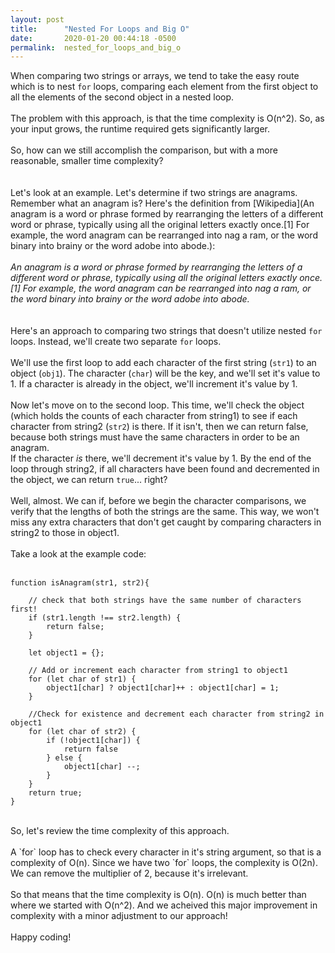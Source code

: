 ```yaml
---
layout: post
title:      "Nested For Loops and Big O"
date:       2020-01-20 00:44:18 -0500
permalink:  nested_for_loops_and_big_o
---
```



When comparing two strings or arrays, we tend to take the easy route which is to nest `for` loops, comparing each element from the first object to all the elements of the second object in a nested loop.
<br/>
<br/>
The problem with this approach, is that the time complexity is O(n^2).  So, as your input grows, the runtime required gets significantly larger.
<br/>
<br/>
So, how can we still accomplish the comparison, but with a more reasonable, smaller time complexity?
<br/>
<br/>
<br/>
Let's look at an example.  Let's determine if two strings are anagrams.  Remember what an anagram is? Here's the definition from [Wikipedia](An anagram is a word or phrase formed by rearranging the letters of a different word or phrase, typically using all the original letters exactly once.[1] For example, the word anagram can be rearranged into nag a ram, or the word binary into brainy or the word adobe into abode.):
<br/>
<br/>
*An anagram is a word or phrase formed by rearranging the letters of a different word or phrase, typically using all the original letters exactly once.[1] For example, the word anagram can be rearranged into nag a ram, or the word binary into brainy or the word adobe into abode.*
<br/>
<br/>
<br/>
Here's an approach to comparing two strings that doesn't utilize nested `for` loops.  Instead, we'll create two separate `for` loops.
<br/>
<br/>
We'll use the first loop to add each character of the first string (`str1`) to an object (`obj1`).  The character (`char`) will be the key, and we'll set it's value to 1.  If a character is already in the object, we'll increment it's value by 1.
<br/>
<br/>
Now let's move on to the second loop.  This time, we'll check the object (which holds the counts of each character from string1) to see if each character from string2 (`str2`) is there.  If it isn't, then we can return false, because both strings must have the same characters in order to be an anagram.
<br/>
If the character *is* there, we'll decrement it's value by 1.  By the end of the loop through string2, if all characters have been found and decremented in the object, we can return `true`... right?
<br/>
<br/>
Well, almost.  We can if, before we begin the character comparisons, we verify that the lengths of both the strings are the same.  This way, we won't miss any extra characters that don't get caught by comparing characters in string2 to those in object1.
<br/>
<br/>
Take a look at the example code:
<br/>
<br/>
```
function isAnagram(str1, str2){

    // check that both strings have the same number of characters first!
    if (str1.length !== str2.length) {
        return false;
    }
    
    let object1 = {};
    
	// Add or increment each character from string1 to object1
    for (let char of str1) {
        object1[char] ? object1[char]++ : object1[char] = 1;
    }
    
	//Check for existence and decrement each character from string2 in object1
    for (let char of str2) {
        if (!object1[char]) {
            return false
        } else {
            object1[char] --;
        }
    }
    return true;
}
```
	
<br/>
So, let's review the time complexity of this approach.
<br/>
<br/>
A `for` loop has to check every character in it's string argument, so that is a complexity of O(n).  Since we have two `for` loops, the complexity is O(2n).  We can remove the multiplier of 2, because it's irrelevant.
<br/>
<br/>
So that means that the time complexity is O(n).  O(n) is much better than where we started with O(n^2).  And we acheived this major improvement in complexity with a minor adjustment to our approach!
<br/>
<br/>
Happy coding!
<br/>



